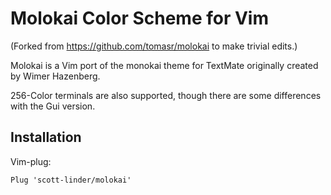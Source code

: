 # Molokai Color Scheme for Vim

(Forked from https://github.com/tomasr/molokai to make trivial edits.)

Molokai is a Vim port of the monokai theme for TextMate originally created by
Wimer Hazenberg.

256-Color terminals are also supported, though there are some differences with
the Gui version.

## Installation

Vim-plug:

```vim
Plug 'scott-linder/molokai'
```
